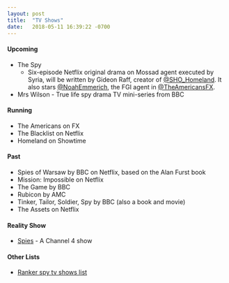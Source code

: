 ```yaml
---
layout: post
title:  "TV Shows"
date:   2018-05-11 16:39:22 -0700
---
```


#### Upcoming
* The Spy
  * Six-episode Netflix original drama on Mossad agent executed by Syria, will be written by Gideon Raff, creator of [@SHO_Homeland](https://twitter.com/SHO_Homeland). It also stars [@NoahEmmerich](https://twitter.com/NoahEmmerich), the FGI agent in [@TheAmericansFX](https://twitter.com/TheAmericansFX).
* Mrs Wilson - True life spy drama TV mini-series from BBC

#### Running
* The Americans on FX
* The Blacklist on Netflix
* Homeland on Showtime

#### Past
* Spies of Warsaw by BBC on Netflix, based on the Alan Furst book
* Mission: Impossible on Netflix
* The Game by BBC
* Rubicon by AMC
* Tinker, Tailor, Soldier, Spy by BBC (also a book and movie)
* The Assets on Netflix

#### Reality Show
* [Spies](http://www.channel4.com/programmes/spies) - A Channel 4 show

#### Other Lists
* [Ranker spy tv shows list](http://www.ranker.com/list/spy-tv-shows-and-series/reference)
